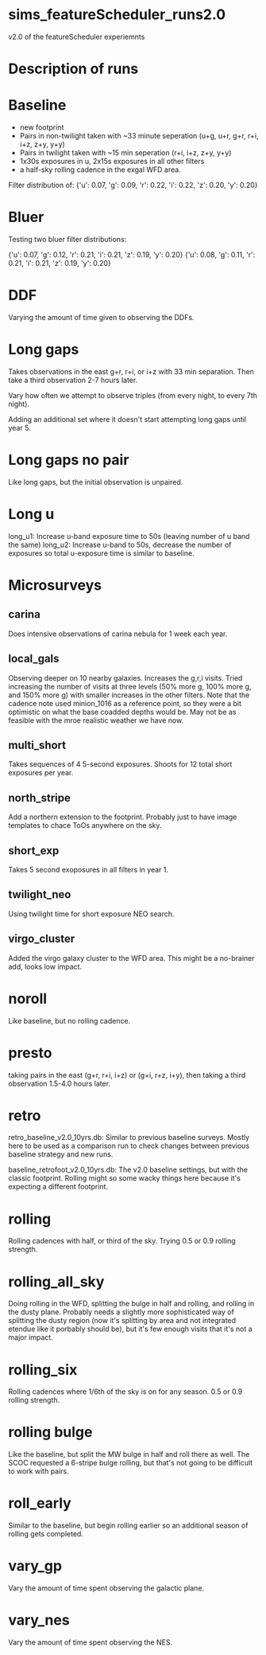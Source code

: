 # sims_featureScheduler_runs2.0
v2.0 of the featureScheduler experiemnts


# Description of runs

# Baseline

* new footprint
* Pairs in non-twilight taken with ~33 minute seperation (u+g, u+r, g+r, r+i, i+z, z+y, y+y)
* Pairs in twilight taken with ~15 min seperation (r+i, i+z, z+y, y+y)
* 1x30s exposures in u, 2x15s exposures in all other filters
* a half-sky rolling cadence in the exgal WFD area.

Filter distribution of:  {'u': 0.07, 'g': 0.09, 'r': 0.22, 'i': 0.22, 'z': 0.20, 'y': 0.20}


# Bluer

Testing two bluer filter distributions:

{'u': 0.07, 'g': 0.12, 'r': 0.21, 'i': 0.21, 'z': 0.19, 'y': 0.20}
{'u': 0.08, 'g': 0.11, 'r': 0.21, 'i': 0.21, 'z': 0.19, 'y': 0.20}

# DDF

Varying the amount of time given to observing the DDFs.

# Long gaps

Takes observations in the east g+r, r+i, or i+z with 33 min separation. Then take a third observation 2-7 hours later.

Vary how often we attempt to observe triples (from every night, to every 7th night).

Adding an additional set where it doesn't start attempting long gaps until year 5.

# Long gaps no pair

Like long gaps, but the initial observation is unpaired. 

# Long u

long_u1:  Increase u-band exposure time to 50s (leaving number of u band the same)
long_u2:  Increase u-band to 50s, decrease the number of exposures so total u-exposure time is similar to baseline.

# Microsurveys

## carina

Does intensive observations of carina nebula for 1 week each year.

## local_gals

Observing deeper on 10 nearby galaxies. Increases the g,r,i visits. Tried increasing the number of visits at three levels (50% more g, 100% more g, and 150% more g) with smaller increases in the other filters.  Note that the cadence note used minion_1016 as a reference point, so they were a bit optimistic on what the base coadded depths would be. May not be as feasible with the mroe realistic weather we have now.

## multi_short

Takes sequences of 4 5-second exposures. Shoots for 12 total short exposures per year.

## north_stripe

Add a northern extension to the footprint. Probably just to have image templates to chace ToOs anywhere on the sky.

## short_exp

Takes 5 second exoposures in all filters in year 1. 

## twilight_neo

Using twilight time for short exposure NEO search. 

## virgo_cluster

Added the virgo galaxy cluster to the WFD area. This might be a no-brainer add, looks low impact.


# noroll

Like baseline, but no rolling cadence.

# presto

taking pairs in the east (g+r, r+i, i+z) or (g+i, r+z, i+y), then taking a third observation 1.5-4.0 hours later. 


# retro

retro_baseline_v2.0_10yrs.db: Similar to previous baseline surveys. Mostly here to be used as a comparison run to check changes between previous baseline strategy and new runs.

baseline_retrofoot_v2.0_10yrs.db:  The v2.0 baseline settings, but with the classic footprint. Rolling might so some wacky things here because it's expecting a different footprint.

# rolling

Rolling cadences with half, or third of the sky. Trying 0.5 or 0.9 rolling strength.


# rolling_all_sky

Doing rolling in the WFD, splitting the bulge in half and rolling, and rolling in the dusty plane. Probably needs a slightly more sophisticated way of splitting the dusty region (now it's splitting by area and not integrated etendue like it porbably should be), but it's few enough visits that it's not a major impact.


# rolling_six

Rolling cadences where 1/6th of the sky is on for any season. 0.5 or 0.9 rolling strength.

# rolling bulge

Like the baseline, but split the MW bulge in half and roll there as well. The SCOC requested a 6-stripe bulge rolling, but that's not going to be difficult to work with pairs. 

# roll_early

Similar to the baseline, but begin rolling earlier so an additional season of rolling gets completed. 

# vary_gp

Vary the amount of time spent observing the galactic plane.

# vary_nes

Vary the amount of time spent observing the NES.

